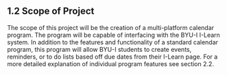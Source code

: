 ## 1.2 Scope of Project

The scope of this project will be the creation of a multi-platform calendar program. The program will be capable of interfacing with the BYU-I I-Learn system. In addition to the features and functionality of a standard calendar program, this program will allow BYU-I students to create events, reminders, or to do lists based off due dates from their I-Learn page. For a more detailed explanation of individual program features see section 2.2. 

